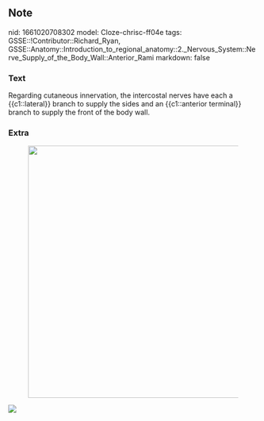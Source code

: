 ## Note
nid: 1661020708302
model: Cloze-chrisc-ff04e
tags: GSSE::!Contributor::Richard_Ryan, GSSE::Anatomy::Introduction_to_regional_anatomy::2._Nervous_System::Nerve_Supply_of_the_Body_Wall::Anterior_Rami
markdown: false

### Text
<div class="toggle">
  Regarding cutaneous innervation, the intercostal nerves have each
  a {{c1::lateral}} branch to supply the sides and an
  {{c1::anterior terminal}} branch to supply the front of the body
  wall.
</div>

### Extra
<figure id="de23b73a-93ee-4cca-904c-b3e1d4b501b0" class="image">
  <a href= 
  "Anterior%20Rami%20e057721e728c4b589516f5028ca543ed/Untitled%201.png">
  <img style="width:508px" src= 
  "7d02800c52d58d588e7c1151b8ef764afc5bf3c1.png"></a>
</figure>
<div><img src="Grant_1962_663.png"></div>
